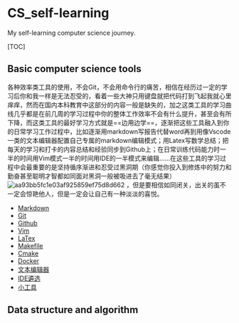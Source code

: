 # CS_self-learning
My self-learning computer science journey.

[TOC]
## Basic computer science tools

各种效率类工具的使用，不会Git，不会用命令行的痛苦，相信在经历过一定的学习后你和我一样是无法忍受的，看着一些大神只用键盘就把代码打到飞起我就心里痒痒，然而在国内本科教育中这部分的内容一般是缺失的，加之这类工具的学习曲线几乎都是在前几周的学习过程中你的整体工作效率不会有什么提升，甚至会有所下降，而这类工具的最好学习方式就是==边用边学==，逐渐把这些工具融入到你的日常学习工作过程中，比如逐渐用markdown写报告代替word再到用像Vscode一类的文本编辑器配置自己专属的markdown编辑模式；用Latex写数学总结；把每天的学习和打卡的内容总结和经验同步到Github上；在日常训练代码能力时一半的时间用Vim模式一半的时间用IDE的一半模式来编辑……在这些工具的学习过程中会最重要的是坚持循序渐进和忍受过黑洞期（你感觉你投入到修炼中的努力和勤奋甚至聪明才智都如同面对黑洞一般被吸进去了毫无结果）![aa93bb5fc1e03af925859ef75d8d662](https://user-images.githubusercontent.com/87854183/148626446-c1e49baf-b80f-45fd-a70b-2f6144c168e1.png)
，但是要相信如同闭关，出关的虽不一定会惊艳他人，但是一定会让自己有一种淡淡的喜悦。
- [Markdown]()
- [Git]()
- [Github]()
- [Vim](https://github.com/TOMYUE/CS_self-learning/tree/main/TOOLs/vim%E5%AD%A6%E4%B9%A0%E6%80%BB%E7%BB%93)
- [LaTex]()
- [Makefile]()
- [Cmake]()
- [Docker]()
- [文本编辑器]()
- [IDE遴选]()
- [小工具]()


## Data structure and algorithm
